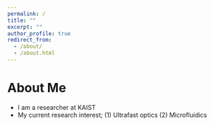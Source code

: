 ```yaml
---
permalink: /
title: ""
excerpt: ""
author_profile: true
redirect_from: 
  - /about/
  - /about.html
---
```


# About Me
* I am a researcher at KAIST
* My current research interest;
(1) Ultrafast optics
(2) Microfluidics
